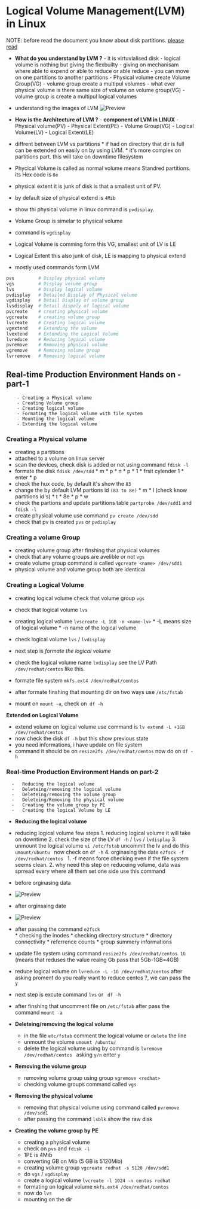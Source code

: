 # Logical Volume Management(LVM) in Linux

NOTE: before read the document you know about disk partitions. [please read](https://github.com/dhille98/RedHat-Certified-Linux-Administrator/blob/main/classes/Disk_partitions.md) 

* **What do you understand by LVM ?**
        - it is virtuvlalised disk 
        - logical volume is nothing but giving the flexbuilty
        - giving on mechanisam where able to expend or able to reduce or able reduce 
        - you can move on one partitions to another partitions 
        - Physical volume create Volume Group(VG)
        - volume group create a multipul volumes 
        - what ever physical volume is there same size of volume on volume group(VG)
        - volume group is create a multipul logical volumes 
* understanding the images of LVM
![Preview](./images/Linux-02.png)


* **How is the Architecture of LVM ?** 
        - **component of LVM in LINUX**
            - Physical volume(PV)
            - Physical Extent(PE)
            - Volume Group(VG)
            - Logical Volume(LV)
            - Logical Extent(LE)

* diffrent between LVM vs partitions
      * if had on directory that dir is full can be extended on easily on by using LVM.
      * it's more complex on partitions part. this will take on downtime filesystem 



* Phycical Volume is called as normal volume means Standred partitions. its Hex code is `8e`
* physical extent it is junk of disk is that a smallest unit of PV. 
* by default size of physical extend is `4Mib`
* show thi physical volume in linux command is `pvdisplay`.
* Volume Group is simelar to physical volume 
* command is `vgdisplay`
* Logical Volume is comming form this VG, smallest unit of LV is LE
* Logical Extent this also junk of disk, LE is mapping to physical extend  


* mostly used commands form LVM

```bash
pvs         # Display physical volume
vgs         # Display volume group
lvs         # Display logical volume
pvdisplay   # Detailed Display of Physical volume
vgdisplay   # Detail Display of volume group
lvsdisplay  # Detail dispaly of logical volume
pvcreate    # creating physical volume
vgcreate    # creating volume group
lvcreate    # Creating logical volume
vgextend    # Extending the volume 
lvextend    # Extending the Logical Volume
lvreduce    # Reducing logical volume 
pvremove    # Removing physical volume
vgremove    # Removing volume group 
lvrremove   # Removing logical volume
```
## Real-time Production Environment Hands on -part-1

        - Creating a Physical volume
        - Creating Volume group
        - Creating logical volume
        - Formating the logical volume with file system 
        - Mounting the logical volume 
        - Extending the logical volume 

### Creating a Physical volume

* creating a partitions 
* attached to a volume on linux server 
* scan the devices, check disk is added or not using command `fdisk -l` 
* formate the disk `fdisk /dev/sdd`
      * m
      * p
      * n
          * p
          * 1 
          * frsit cylender 1
          * enter 
      * p
* check the hux code, by default it's show the `83`
* change the by default LVM partions id `(83 to 8e)`
      * m
      * l (check know partitions id's)
      * t
      * 8e
      * p
      * w
* check the partions and update partitions table `partprobe /dev/sdd1` and `fdisk -l`
* create physical volume use command `pv create /dev/sdd`
* check that pv is created `pvs` or `pvdisplay`

### Creating a volume Group

* creating volume group after finshing that physical volumes
* check that any volume groups are avelible or not `vgs`
* create volume group command is called `vgcreate <name> /dev/sdd1`
* physical volume and volume group both are identical 
  

### Creating a Logical Volume 

* creating logical volume check that volume group `vgs`
* check that logical volume `lvs`
* creating logical volume `lvscreate -L 1GB -n <name-lv>`
      * -L means size of logical volume 
      * -n name of the logical volume 

* check logical volume `lvs` / `lvdisplay`
  
* next step is *formate the logical volume* 
* check the logical volume name `lvdisplay` see the LV Path `/dev/redhat/centos` like this.
* formate file system `mkfs.ext4 /dev/redhat/centos`
* after formate finshing that mounting dir on two ways use `/etc/fstab`
* mount on `mount -a`, check on` df -h`
  
**Extended on Logical Volume**
* extend volume on logical volume use command is `lv extend -L +1GB /dev/redhat/centos `
* now check the disk `df -h` but this show previous state
* you need informations, i have update on file system
* command it should be on `resize2fs /dev/redhat/centos` now do on `df -h`



### Real-time Production Environment Hands on part-2

      -   Reducing the logical volume 
      -   Deleteing/removing the logical volume 
      -   Deleteing/removing the volume group 
      -   Deleteing/Removing the physical volume 
      -   Creating the volume group by PE
      -   Creating the logical Volume by LE


* **Reducing the logical volume**
* reducing logical volume few steps 
        1. reducing logical volume it will take on downtime 
        2. check the size of the LV `df -h` / `lvs` / `lvdisplay` 
        3. unmount the logical volume `vi /etc/fstab` uncommit the lv and do this `umount/ubuntu ` now check on `df -h`
        4. orginasing the date `e2fsck -f /dev/redhat/centos `
                 1. -f means force checking even if the file system seems clean.
                 2. why need this step on reduceing volume, data was sprread every where all them set one side use this command
* before orginasing data 
  
* ![Preview](./images/Linux-03.png)


* after orginsaing date 
* ![Preview](./images/Linux-04.png)

 * after passing the command `e2fsck`   
         * checking the inodes 
         * checking directory structure
         * directory connectivity
         * referrence counts
         * group summery informations 
 * update file system using command `resize2fs /dev/redhat/centos 1G` (means that reduses the value reaing Gb pass that 5Gb-1GB=4GB)
 * reduce logical volume on `lvreduce -L -1G /dev/redhat/centos` after asking proment do you really want to reduce centos ?, we can pass the `y`
 * next step is excute command `lvs` or ` df -h`
 * after finshing that uncomment file on `/etc/fstab` after pass the command `mount -a`


* **Deleteing/removing the logical volume**
    * in the file `etc/fstab` comment the logical volume or `delete` the line 
    * unmount the volume `umount /ubuntu/`
    * delete the logical volume using by command is `lvremove /dev/redhat/centos ` asking `y/n` enter `y`
* **Removing the volume group**
    * removing volume group using group `vgremove <redhat>` 
    * checking volume groups command called `vgs`
* **Removing the physical volume**
    * removing that physical volume using command called `pvremove /dev/sdd1`
    * after passing the command `lsblk` show the raw disk
* **Creating the volume group by PE**
    * creating a physical volume 
    * check on `pvs` and `fdisk -l`
    * 1PE is 4Mib 
    * converting GB on Mib (5 GB is 5120Mib)
    * creating volume group `vgcreate redhat -s 5120 /dev/sdd1`
    * do `vgs` / `vgdisplay`
    * create a logical volume `lvcreate -l 1024 -n centos redhat`
    * formating on logical volume `mkfs.ext4 /dev/redhat/centos`
    * now do `lvs`
    * mounting on the dir



